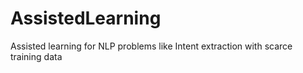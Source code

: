 # AssistedLearning
Assisted learning for NLP problems like Intent extraction with scarce training data
